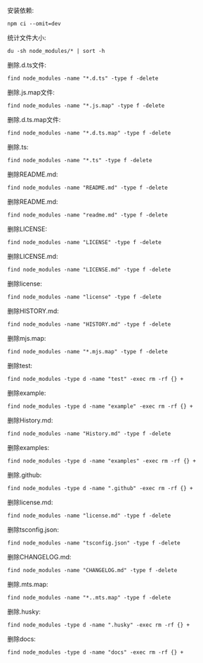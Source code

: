安装依赖:
```
npm ci --omit=dev
```

统计文件大小:
```
du -sh node_modules/* | sort -h
```

删除.d.ts文件:
```
find node_modules -name "*.d.ts" -type f -delete
```

删除.js.map文件:
```
find node_modules -name "*.js.map" -type f -delete
```

删除.d.ts.map文件:
```
find node_modules -name "*.d.ts.map" -type f -delete
```

删除.ts:
```
find node_modules -name "*.ts" -type f -delete
```

删除README.md:
```
find node_modules -name "README.md" -type f -delete
```

删除README.md:
```
find node_modules -name "readme.md" -type f -delete
```

删除LICENSE:
```
find node_modules -name "LICENSE" -type f -delete
```

删除LICENSE.md:
```
find node_modules -name "LICENSE.md" -type f -delete
```

删除license:
```
find node_modules -name "license" -type f -delete
```

删除HISTORY.md:
```
find node_modules -name "HISTORY.md" -type f -delete
```

删除mjs.map:
```
find node_modules -name "*.mjs.map" -type f -delete
```

删除test:
```
find node_modules -type d -name "test" -exec rm -rf {} +
```

删除example:
```
find node_modules -type d -name "example" -exec rm -rf {} +
```

删除History.md:
```
find node_modules -name "History.md" -type f -delete
```

删除examples:
```
find node_modules -type d -name "examples" -exec rm -rf {} +
```

删除.github:
```
find node_modules -type d -name ".github" -exec rm -rf {} +
```

删除license.md:
```
find node_modules -name "license.md" -type f -delete
```

删除tsconfig.json:
```
find node_modules -name "tsconfig.json" -type f -delete
```

删除CHANGELOG.md:
```
find node_modules -name "CHANGELOG.md" -type f -delete
```


删除.mts.map:
```
find node_modules -name "*..mts.map" -type f -delete
```

删除.husky:
```
find node_modules -type d -name ".husky" -exec rm -rf {} +
```

删除docs:
```
find node_modules -type d -name "docs" -exec rm -rf {} +
```
